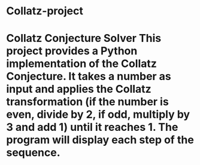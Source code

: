 # Collatz-project
# Collatz Conjecture Solver This project provides a Python implementation of the Collatz Conjecture. It takes a number as input and applies the Collatz transformation (if the number is even, divide by 2, if odd, multiply by 3 and add 1) until it reaches 1. The program will display each step of the sequence.
